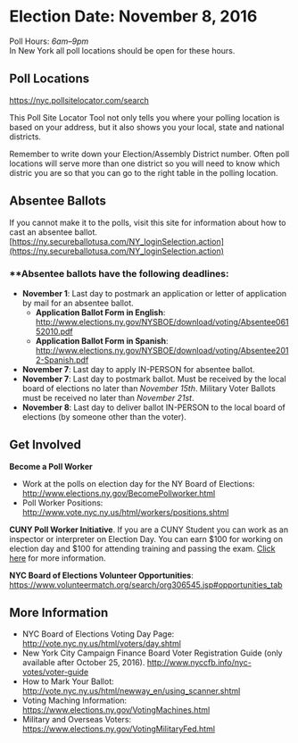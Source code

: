 
# Election Date: November 8, 2016

Poll Hours: _6am&ndash;9pm_   
In New York all poll locations should be open for these hours.

## Poll Locations

https://nyc.pollsitelocator.com/search

This Poll Site Locator Tool not only tells you where your polling location is based on your address, but it also shows you your local, state and national districts.

Remember to write down your Election/Assembly District number. Often poll locations will serve more than one district so you will need to know which distric you are so that you can go to the right table in the polling location.

## Absentee Ballots

If you cannot make it to the polls, visit this site for information about how to cast an absentee ballot.
[https://ny.secureballotusa.com/NY_loginSelection.action](https://ny.secureballotusa.com/NY_loginSelection.action)

### **Absentee ballots have the following deadlines:

* **November 1**: Last day to postmark an application or letter of application by mail for an absentee ballot.
	* **Application Ballot Form in English**: http://www.elections.ny.gov/NYSBOE/download/voting/Absentee06152010.pdf
	* **Application Ballot Form in Spanish**: http://www.elections.ny.gov/NYSBOE/download/voting/Absentee2012-Spanish.pdf
* **November 7**: Last day to apply IN-PERSON for absentee ballot.
* **November 7**: Last day to postmark ballot. Must be received by the local board of elections no later than _November 15th_. Military Voter Ballots must be received no later than _November 21st_.
* **November 8**: Last day to deliver ballot IN-PERSON to the local board of elections (by someone other than the voter).

## Get Involved
**Become a Poll Worker** 
* Work at the polls on election day for the NY Board of Elections: http://www.elections.ny.gov/BecomePollworker.html
* Poll Worker Positions: http://www.vote.nyc.ny.us/html/workers/positions.shtml

**CUNY Poll Worker Initiative**. If you are a CUNY Student you can work as an inspector or interpreter on Election Day. You can earn $100 for working on election day and $100 for attending training and passing the exam. [Click here](http://www2.cuny.edu/employment/student-jobs/jobs/poll-worker-initiative/) for more information.

**NYC Board of Elections Volunteer Opportunities**: https://www.volunteermatch.org/search/org306545.jsp#opportunities_tab


## More Information

* NYC Board of Elections Voting Day Page: http://vote.nyc.ny.us/html/voters/day.shtml
* New York City Campaign Finance Board Voter Registration Guide (only available after October 25, 2016). http://www.nyccfb.info/nyc-votes/voter-guide
* How to Mark Your Ballot: http://vote.nyc.ny.us/html/newway_en/using_scanner.shtml
* Voting Maching Information: https://www.elections.ny.gov/VotingMachines.html
* Military and Overseas Voters: https://www.elections.ny.gov/VotingMilitaryFed.html

